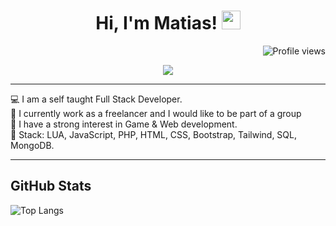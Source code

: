 <h1 align="center">
Hi, I'm Matias!
  <img src="https://c.tenor.com/6ZkJEn80W7kAAAAM/green-tick.gif" width="30"></h1>
 <!--<img src="https://komarev.com/ghpvc/?username=I-am-vishalmaurya&label=Profile%20Views&color=0e75b6&style=flat" align='right' alt="vishalmaurya" />-->
 <img src="https://gpvc.arturio.dev/I-am-vishalmaurya" alt="Profile views" align='right'/> <a href=""> </a> 
<br/>

<!-- Typing SVG by DenverCoder1 - https://github.com/DenverCoder1/readme-typing-svg -->
<p align="center">
  <a href="https://github.com/DenverCoder1/readme-typing-svg"><img src="https://readme-typing-svg.herokuapp.com?lines=Computer+Science+Student;Full+Stack+Developer;Working+On+An+Amazing+Project;Always%20learning%20new%20tech&center=true&width=380&height=45"></a>
</p>

<hr>
💻 I am a self taught Full Stack Developer. <br>
🔮  I currently work as a freelancer and I would like to be part of a group <br>
📝 I have a strong interest in Game & Web development.  <br>
🌟 Stack: LUA, JavaScript, PHP, HTML, CSS, Bootstrap, Tailwind, SQL, MongoDB.  <br>
<hr>

## GitHub Stats


![Top Langs](https://github-readme-stats.vercel.app/api/top-langs/?username=facundo-utrico&langs_count=8&theme=algolia&layout=compact) 


